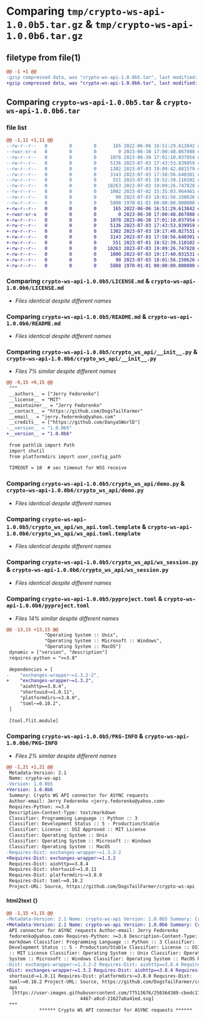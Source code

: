 # Comparing `tmp/crypto-ws-api-1.0.0b5.tar.gz` & `tmp/crypto-ws-api-1.0.0b6.tar.gz`

## filetype from file(1)

```diff
@@ -1 +1 @@
-gzip compressed data, was "crypto-ws-api-1.0.0b5.tar", last modified: Mon Jul  3 19:09:52 2023, max compression
+gzip compressed data, was "crypto-ws-api-1.0.0b6.tar", last modified: Mon Jul  3 19:17:56 2023, max compression
```

## Comparing `crypto-ws-api-1.0.0b5.tar` & `crypto-ws-api-1.0.0b6.tar`

### file list

```diff
@@ -1,11 +1,11 @@
--rw-r--r--   0        0        0      165 2022-06-06 16:51:29.613842 crypto-ws-api-1.0.0b5/.deepsource.toml
--rwxr-xr-x   0        0        0        0 2023-06-30 17:00:48.867088 crypto-ws-api-1.0.0b5/CHANGELOG.md
--rw-r--r--   0        0        0     1078 2023-06-30 17:01:10.037954 crypto-ws-api-1.0.0b5/LICENSE.md
--rw-r--r--   0        0        0     5136 2023-07-03 17:43:53.839959 crypto-ws-api-1.0.0b5/README.md
--rw-r--r--   0        0        0     1302 2023-07-03 19:09:42.881579 crypto-ws-api-1.0.0b5/crypto_ws_api/__init__.py
--rw-r--r--   0        0        0     3143 2023-07-03 17:58:56.640301 crypto-ws-api-1.0.0b5/crypto_ws_api/demo.py
--rw-r--r--   0        0        0      551 2023-07-01 18:52:39.110102 crypto-ws-api-1.0.0b5/crypto_ws_api/ws_api.toml.template
--rw-r--r--   0        0        0    10263 2023-07-03 19:09:26.747828 crypto-ws-api-1.0.0b5/crypto_ws_api/ws_session.py
--rw-r--r--   0        0        0     1002 2023-07-02 15:35:03.964461 crypto-ws-api-1.0.0b5/pyproject.toml
--rw-r--r--   0        0        0       90 2023-07-03 18:01:56.150626 crypto-ws-api-1.0.0b5/requirements.txt
--rw-r--r--   0        0        0     5890 1970-01-01 00:00:00.000000 crypto-ws-api-1.0.0b5/PKG-INFO
+-rw-r--r--   0        0        0      165 2022-06-06 16:51:29.613842 crypto-ws-api-1.0.0b6/.deepsource.toml
+-rwxr-xr-x   0        0        0        0 2023-06-30 17:00:48.867088 crypto-ws-api-1.0.0b6/CHANGELOG.md
+-rw-r--r--   0        0        0     1078 2023-06-30 17:01:10.037954 crypto-ws-api-1.0.0b6/LICENSE.md
+-rw-r--r--   0        0        0     5136 2023-07-03 17:43:53.839959 crypto-ws-api-1.0.0b6/README.md
+-rw-r--r--   0        0        0     1302 2023-07-03 19:17:40.027531 crypto-ws-api-1.0.0b6/crypto_ws_api/__init__.py
+-rw-r--r--   0        0        0     3143 2023-07-03 17:58:56.640301 crypto-ws-api-1.0.0b6/crypto_ws_api/demo.py
+-rw-r--r--   0        0        0      551 2023-07-01 18:52:39.110102 crypto-ws-api-1.0.0b6/crypto_ws_api/ws_api.toml.template
+-rw-r--r--   0        0        0    10263 2023-07-03 19:09:26.747828 crypto-ws-api-1.0.0b6/crypto_ws_api/ws_session.py
+-rw-r--r--   0        0        0     1000 2023-07-03 19:17:40.031531 crypto-ws-api-1.0.0b6/pyproject.toml
+-rw-r--r--   0        0        0       90 2023-07-03 18:01:56.150626 crypto-ws-api-1.0.0b6/requirements.txt
+-rw-r--r--   0        0        0     5888 1970-01-01 00:00:00.000000 crypto-ws-api-1.0.0b6/PKG-INFO
```

### Comparing `crypto-ws-api-1.0.0b5/LICENSE.md` & `crypto-ws-api-1.0.0b6/LICENSE.md`

 * *Files identical despite different names*

### Comparing `crypto-ws-api-1.0.0b5/README.md` & `crypto-ws-api-1.0.0b6/README.md`

 * *Files identical despite different names*

### Comparing `crypto-ws-api-1.0.0b5/crypto_ws_api/__init__.py` & `crypto-ws-api-1.0.0b6/crypto_ws_api/__init__.py`

 * *Files 7% similar despite different names*

```diff
@@ -9,15 +9,15 @@
 """
 __authors__ = ["Jerry Fedorenko"]
 __license__ = "MIT"
 __maintainer__ = "Jerry Fedorenko"
 __contact__ = "https://github.com/DogsTailFarmer"
 __email__ = "jerry.fedorenko@yahoo.com"
 __credits__ = ["https://github.com/DanyaSWorlD"]
-__version__ = "1.0.0b5"
+__version__ = "1.0.0b6"
 
 from pathlib import Path
 import shutil
 from platformdirs import user_config_path
 
 TIMEOUT = 10  # sec timeout for WSS receive
```

### Comparing `crypto-ws-api-1.0.0b5/crypto_ws_api/demo.py` & `crypto-ws-api-1.0.0b6/crypto_ws_api/demo.py`

 * *Files identical despite different names*

### Comparing `crypto-ws-api-1.0.0b5/crypto_ws_api/ws_api.toml.template` & `crypto-ws-api-1.0.0b6/crypto_ws_api/ws_api.toml.template`

 * *Files identical despite different names*

### Comparing `crypto-ws-api-1.0.0b5/crypto_ws_api/ws_session.py` & `crypto-ws-api-1.0.0b6/crypto_ws_api/ws_session.py`

 * *Files identical despite different names*

### Comparing `crypto-ws-api-1.0.0b5/pyproject.toml` & `crypto-ws-api-1.0.0b6/pyproject.toml`

 * *Files 14% similar despite different names*

```diff
@@ -13,15 +13,15 @@
              "Operating System :: Unix",
              "Operating System :: Microsoft :: Windows",
              "Operating System :: MacOS"]
 dynamic = ["version", "description"]
 requires-python = ">=3.8"
 
 dependencies = [
-    "exchanges-wrapper~=1.3.2-2",
+    "exchanges-wrapper~=1.3.2",
     "aiohttp==3.8.4",
     "shortuuid~=1.0.11",
     "platformdirs~=3.8.0",
     "toml~=0.10.2",
 ]
 
 [tool.flit.module]
```

### Comparing `crypto-ws-api-1.0.0b5/PKG-INFO` & `crypto-ws-api-1.0.0b6/PKG-INFO`

 * *Files 2% similar despite different names*

```diff
@@ -1,21 +1,21 @@
 Metadata-Version: 2.1
 Name: crypto-ws-api
-Version: 1.0.0b5
+Version: 1.0.0b6
 Summary: Crypto WS API connector for ASYNC requests
 Author-email: Jerry Fedorenko <jerry.fedorenko@yahoo.com>
 Requires-Python: >=3.8
 Description-Content-Type: text/markdown
 Classifier: Programming Language :: Python :: 3
 Classifier: Development Status :: 5 - Production/Stable
 Classifier: License :: OSI Approved :: MIT License
 Classifier: Operating System :: Unix
 Classifier: Operating System :: Microsoft :: Windows
 Classifier: Operating System :: MacOS
-Requires-Dist: exchanges-wrapper~=1.3.2-2
+Requires-Dist: exchanges-wrapper~=1.3.2
 Requires-Dist: aiohttp==3.8.4
 Requires-Dist: shortuuid~=1.0.11
 Requires-Dist: platformdirs~=3.8.0
 Requires-Dist: toml~=0.10.2
 Project-URL: Source, https://github.com/DogsTailFarmer/crypto-ws-api
```

#### html2text {}

```diff
@@ -1,15 +1,15 @@
-Metadata-Version: 2.1 Name: crypto-ws-api Version: 1.0.0b5 Summary: Crypto WS
+Metadata-Version: 2.1 Name: crypto-ws-api Version: 1.0.0b6 Summary: Crypto WS
 API connector for ASYNC requests Author-email: Jerry Fedorenko
 fedorenko@yahoo.com> Requires-Python: >=3.8 Description-Content-Type: text/
 markdown Classifier: Programming Language :: Python :: 3 Classifier:
 Development Status :: 5 - Production/Stable Classifier: License :: OSI Approved
 :: MIT License Classifier: Operating System :: Unix Classifier: Operating
 System :: Microsoft :: Windows Classifier: Operating System :: MacOS Requires-
-Dist: exchanges-wrapper~=1.3.2-2 Requires-Dist: aiohttp==3.8.4 Requires-Dist:
+Dist: exchanges-wrapper~=1.3.2 Requires-Dist: aiohttp==3.8.4 Requires-Dist:
 shortuuid~=1.0.11 Requires-Dist: platformdirs~=3.8.0 Requires-Dist:
 toml~=0.10.2 Project-URL: Source, https://github.com/DogsTailFarmer/crypto-ws-
 api
  [https://user-images.githubusercontent.com/77513676/250364389-cbedc171-a930-
                           4467-a0cd-21627a6a41ed.svg]
 ***
            ****** Crypto WS API connector for ASYNC requests ******
```

